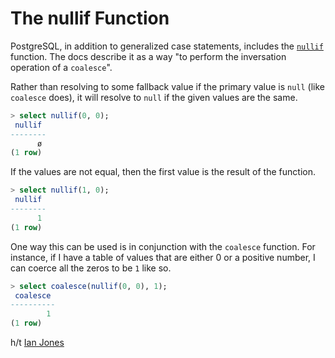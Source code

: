 # The nullif Function

PostgreSQL, in addition to generalized case statements, includes the [`nullif`](https://www.postgresql.org/docs/current/functions-conditional.html) function. The docs describe it as a way "to perform the inversation operation of a `coalesce`".

Rather than resolving to some fallback value if the primary value is `null` (like `coalesce` does), it will resolve to `null` if the given values are the same.

```sql
> select nullif(0, 0);
 nullif
--------
      ø
(1 row)
```

If the values are not equal, then the first value is the result of the function.

```sql
> select nullif(1, 0);
 nullif
--------
      1
(1 row)
```

One way this can be used is in conjunction with the `coalesce` function. For instance, if I have a table of values that are either 0 or a positive number, I can coerce all the zeros to be `1` like so.

```sql
> select coalesce(nullif(0, 0), 1);
 coalesce
----------
        1
(1 row)
```

h/t [Ian Jones](https://twitter.com/\_jonesian)
